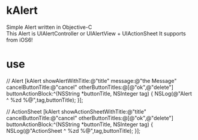 # kAlert

Simple Alert written in Objective-C  
This Alert is UIAlertController or UIAlertView + UIActionSheet
It supports from iOS6! 

# use

// Alert 
[kAlert showAlertWithTitle:@"title" message:@"the Message" cancelButtonTitle:@"cancel" otherButtonTitles:@[@"ok",@"delete"] buttonActionBlock:^(NSString *buttonTitle, NSInteger tag) { NSLog(@"Alert ^ %zd %@",tag,buttonTitle); }];

// ActionSheet
[kAlert showActionSheetWithTitle:@"title" cancelButtonTitle:@"cancel" otherButtonTitles:@[@"ok",@"delete"] buttonActionBlock:^(NSString *buttonTitle, NSInteger tag) { NSLog(@"ActionSheet ^ %zd %@",tag,buttonTitle); }];
